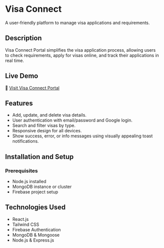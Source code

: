 # Visa Connect
A user-friendly platform to manage visa applications and requirements.

## Description
Visa Connect Portal simplifies the visa application process, allowing users to check requirements, apply for visas online, and track their applications in real time.

## Live Demo
🔗 [Visit Visa Connect Portal](https://visa-navigator-22c06.web.app/)

## Features
- Add, update, and delete visa details.
- User authentication with email/password and Google login.
- Search and filter visas by type.
- Responsive design for all devices.
- Show success, error, or info messages using visually appealing toast notifications.


## Installation and Setup

### Prerequisites
- Node.js installed
- MongoDB instance or cluster
- Firebase project setup


## Technologies Used
- React.js
- Tailwind CSS
- Firebase Authentication
- MongoDB & Mongoose
- Node.js & Express.js